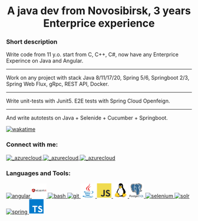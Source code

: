 <h1 align="center">A java dev from Novosibirsk, 3 years Enterprice experience</h3>
<h3>Short description</h3>
<p align="left">
  Write code from 11 y.o. start from C, C++, C#, now have any Enterprice Experince on Java and Angular.
  <hr>Work on any project with stack Java 8/11/17/20, Spring 5/6, Springboot 2/3, Spring Web Flux, gRpc, REST API, Docker.
  <hr>Write unit-tests with Junit5. E2E tests with Spring Cloud Openfeign.
  <hr>And write autotests on Java + Selenide + Cucumber + Springboot.
</p>

[![wakatime](https://wakatime.com/badge/user/739c1638-1d89-440b-830c-5a113833ad6e.svg)](https://wakatime.com/@739c1638-1d89-440b-830c-5a113833ad6e)

<h3 align="left">Connect with me:</h3>

<p align="left">
  <a href="https://t.me/DmitriiAzureCloud" target="blank">
    <img align="center" src="https://github.com/RD-1-2020/RD-1-2020/assets/66185626/dc48153c-b756-430b-8ac4-27bd4088f1b7" alt="_azurecloud" height="40" width="40" />
  </a>
  <a href="https://wakatime.com/@azurecloud" target="blank">
    <img align="center" src="https://github.com/RD-1-2020/RD-1-2020/assets/66185626/610017a5-4b4c-44d0-9c32-bb0d64eaeb48" alt="_azurecloud" height="40" width="40" />
  </a>
  <a href="https://discord.gg/_azurecloud" target="blank">
    <img align="center" src="https://raw.githubusercontent.com/rahuldkjain/github-profile-readme-generator/master/src/images/icons/Social/discord.svg" alt="_azurecloud" height="40" width="40" />
  </a>
</p>

<h3 align="left">Languages and Tools:</h3>
<p align="left"> <a href="https://angular.io" target="_blank" rel="noreferrer"> <img src="https://angular.io/assets/images/logos/angular/angular.svg" alt="angular" width="40" height="40"/> </a> <a href="https://angular.io" target="_blank" rel="noreferrer"> <img src="https://raw.githubusercontent.com/devicons/devicon/master/icons/angularjs/angularjs-original-wordmark.svg" alt="angularjs" width="40" height="40"/> </a> <a href="https://www.gnu.org/software/bash/" target="_blank" rel="noreferrer"> <img src="https://www.vectorlogo.zone/logos/gnu_bash/gnu_bash-icon.svg" alt="bash" width="40" height="40"/> </a> <a href="https://git-scm.com/" target="_blank" rel="noreferrer"> <img src="https://www.vectorlogo.zone/logos/git-scm/git-scm-icon.svg" alt="git" width="40" height="40"/> </a> <a href="https://www.java.com" target="_blank" rel="noreferrer"> <img src="https://raw.githubusercontent.com/devicons/devicon/master/icons/java/java-original.svg" alt="java" width="40" height="40"/> </a> <a href="https://developer.mozilla.org/en-US/docs/Web/JavaScript" target="_blank" rel="noreferrer"> <img src="https://raw.githubusercontent.com/devicons/devicon/master/icons/javascript/javascript-original.svg" alt="javascript" width="40" height="40"/> </a> <a href="https://www.linux.org/" target="_blank" rel="noreferrer"> <img src="https://raw.githubusercontent.com/devicons/devicon/master/icons/linux/linux-original.svg" alt="linux" width="40" height="40"/> </a> <a href="https://www.postgresql.org" target="_blank" rel="noreferrer"> <img src="https://raw.githubusercontent.com/devicons/devicon/master/icons/postgresql/postgresql-original-wordmark.svg" alt="postgresql" width="40" height="40"/> </a> <a href="https://www.selenium.dev" target="_blank" rel="noreferrer"> <img src="https://raw.githubusercontent.com/detain/svg-logos/780f25886640cef088af994181646db2f6b1a3f8/svg/selenium-logo.svg" alt="selenium" width="40" height="40"/> </a> <a href="https://lucene.apache.org/solr/" target="_blank" rel="noreferrer"> <img src="https://www.vectorlogo.zone/logos/apache_solr/apache_solr-icon.svg" alt="solr" width="40" height="40"/> </a> <a href="https://spring.io/" target="_blank" rel="noreferrer"> <img src="https://www.vectorlogo.zone/logos/springio/springio-icon.svg" alt="spring" width="40" height="40"/> </a> <a href="https://www.typescriptlang.org/" target="_blank" rel="noreferrer"> <img src="https://raw.githubusercontent.com/devicons/devicon/master/icons/typescript/typescript-original.svg" alt="typescript" width="40" height="40"/> </a> </p>
